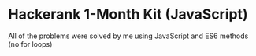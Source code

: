 # Hackerank 1-Month Kit (JavaScript)

All of the problems were solved by me using JavaScript and ES6 methods (no for loops)
